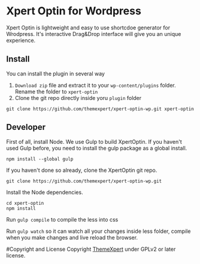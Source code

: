 # Xpert Optin for Wordpress
Xpert Optin is lightweight and easy to use shortcdoe generator for Wrodpress. It's interactive Drag&Drop interface will give you an unique experience.

## Install
You can install the plugin in several way

1. `Download zip` file and extract it to your `wp-content/plugins` folder. Rename the folder to `xpert-optin` 
2. Clone the git repo directly inside yoru `plugin` folder

```
git clone https://github.com/themexpert/xpert-optin-wp.git xpert-optin
```

## Developer

First of all, install Node. We use Gulp to build XpertOptin. If you haven't used Gulp before, you need to install the gulp package as a global install.

```
npm install --global gulp
```

If you haven't done so already, clone the XpertOptin git repo.

```
git clone https://github.com/themexpert/xpert-optin-wp.git
```

Install the Node dependencies.

```
cd xpert-optin
npm install
```

Run `gulp compile` to compile the less into css

Run `gulp watch` so it can watch all your changes inside less folder, compile when you make changes and live reload the browser.

#Copyright and License
Copyright [ThemeXpert](http://www.themexpert.com) under GPLv2 or later license.
